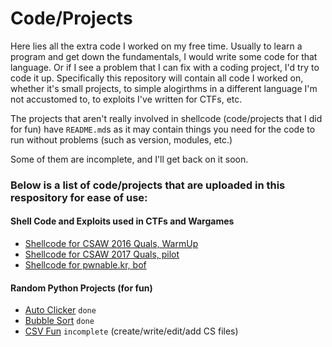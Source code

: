 # Code/Projects

Here lies all the extra code I worked on my free time. Usually to learn a program and get down the fundamentals, I would write some code for that language. Or if I see a problem that I can fix with a coding project, I'd try to code it up. Specifically this repository will contain all code I worked on, whether it's small projects, to simple alogirthms in a different language I'm not accustomed to, to exploits I've written for CTFs, etc. 

The projects that aren't really involved in shellcode (code/projects that I did for fun) have ```README.md```s as it may contain things you need for the code to run without problems (such as version, modules, etc.)

Some of them are incomplete, and I'll get back on it soon.

### Below is a list of code/projects that are uploaded in this respository for ease of use:

#### Shell Code and Exploits used in CTFs and Wargames
- [Shellcode for CSAW 2016 Quals, WarmUp](https://github.com/BurntxNoodle/Code/blob/master/2016%20CSAW%20WarmUp.py)
- [Shellcode for CSAW 2017 Quals, pilot](https://github.com/BurntxNoodle/Code/blob/master/2017%20CSAW%20Pilot.py)
- [Shellcode for pwnable.kr, bof](https://github.com/BurntxNoodle/Code/blob/master/2017%20CSAW%20Pilot.py)

#### Random Python Projects (for fun)
- [Auto Clicker](https://github.com/BurntxNoodle/Code/tree/master/Auto%20Clicker) ```done```
- [Bubble Sort](https://github.com/BurntxNoodle/Code/tree/master/Bubble%20Sort) ```done```
- [CSV Fun](https://github.com/BurntxNoodle/Code/tree/master/CSV%20Fun) ```incomplete``` (create/write/edit/add CS files)
